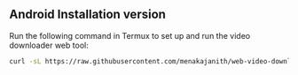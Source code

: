 ## Android Installation version

Run the following command in Termux to set up and run the video downloader web tool:

```bash
curl -sL https://raw.githubusercontent.com/menakajanith/web-video-download-web-tool/main/setup_and_run.sh | bash
